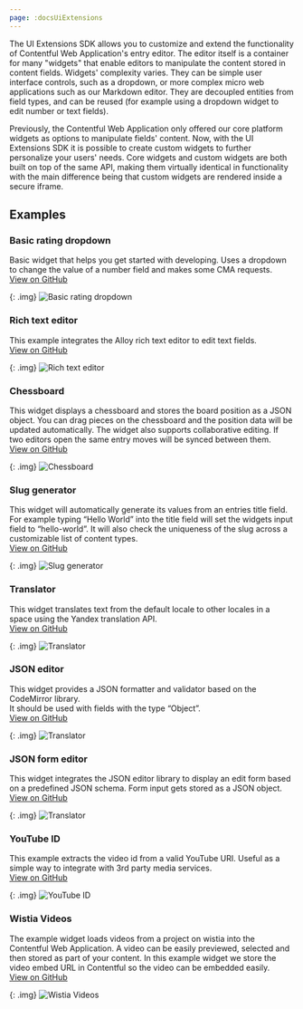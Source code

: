 ```yaml
---
page: :docsUiExtensions
---
```


The UI Extensions SDK allows you to customize and extend the functionality of Contentful Web Application's entry editor. The editor itself is a container for many "widgets" that enable editors to manipulate the content stored in content fields. Widgets' complexity varies. They can be simple user interface controls, such as a dropdown, or more complex micro web applications such as our Markdown editor. They are decoupled entities from field types, and can be reused (for example using a dropdown widget to edit number or text fields).

Previously, the Contentful Web Application only offered our core platform widgets as options to manipulate fields' content. Now, with the UI Extensions SDK it is possible to create custom widgets to further personalize your users' needs. Core widgets and custom widgets are both built on top of the same API, making them virtually identical in functionality with the main difference being that custom widgets are rendered inside a secure iframe.

## Examples

### Basic rating dropdown
Basic widget that helps you get started with developing. Uses a dropdown to change the value of a number field and makes some CMA requests.<br>
[View on GitHub](https://github.com/contentful/widget-sdk/tree/master/examples/rating-dropdown)

{: .img}
![Basic rating dropdown](basic-rating-dropdown.png)

### Rich text editor
This example integrates the Alloy rich text editor to edit text fields.<br>
[View on GitHub](https://github.com/contentful/widget-sdk/tree/master/examples/alloy-editor)

{: .img}
![Rich text editor](rich-text-editor.png)

### Chessboard
This widget displays a chessboard and stores the board position as a JSON object. You can drag pieces on the chessboard and the position data will be updated automatically. The widget also supports collaborative editing. If two editors open the same entry moves will be synced between them.<br>
[View on GitHub](https://github.com/contentful/widget-sdk/tree/master/examples/chessboard)

{: .img}
![Chessboard](chessboard.gif)

### Slug generator
This widget will automatically generate its values from an entries title field. For example typing “Hello World” into the title field will set the widgets input field to “hello-world”. It will also check the uniqueness of the slug across a customizable list of content types.<br>
[View on GitHub](https://github.com/contentful/widget-sdk/tree/master/examples/slug)

{: .img}
![Slug generator](slug-generator.png)

### Translator
This widget translates text from the default locale to other locales in a space using the Yandex translation API.<br>
[View on GitHub](https://github.com/contentful/widget-sdk/tree/master/examples/translate)

{: .img}
![Translator](translator.png)

### JSON editor
This widget provides a JSON formatter and validator based on the CodeMirror library.<br>
It should be used with fields with the type “Object”.<br>
[View on GitHub](https://github.com/contentful/widget-sdk/tree/master/examples/json-editor)

{: .img}
![Translator](json-editor.png)

### JSON form editor
This widget integrates the JSON editor library to display an edit form based on a predefined JSON schema. Form input gets stored as a JSON object.<br>
[View on GitHub](https://github.com/contentful/widget-sdk/tree/master/examples/json-form-editor)

{: .img}
![Translator](json-form-editor.png)

### YouTube ID

This example extracts the video id from a valid YouTube URI. Useful as a simple way to integrate with 3rd party media services.<br>
[View on GitHub](https://github.com/contentful/widget-sdk/tree/master/examples/youtube-id)

{: .img}
![YouTube ID](youtube-id.png)

### Wistia Videos

The example widget loads videos from a project on wistia into the Contentful Web Application. A video can be easily previewed, selected and then stored as part of your content. In this example widget we store the video embed URL in Contentful so the video can be embedded easily.<br>
[View on GitHub](https://github.com/contentful/widget-sdk/tree/master/examples/wistia)

{: .img}
![Wistia Videos](wistia-videos.gif)
